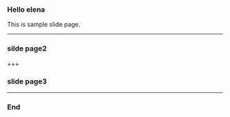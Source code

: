 ### Hello elena


This is sample slide page.


---


### silde page2


+++


### slide page3


---


### End
